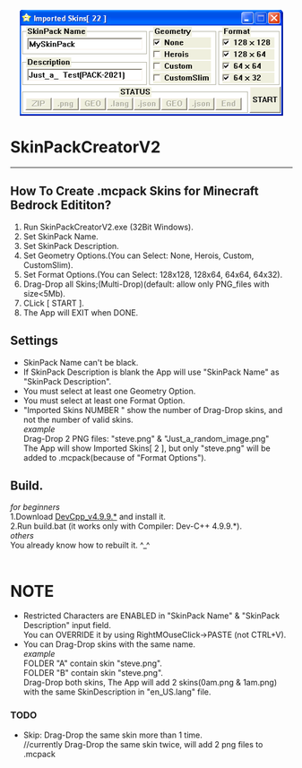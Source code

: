 <p align="center">
<img align="center" width="470" height="189" src="https://raw.githubusercontent.com/AM71113363/SkinPackCreatorV2/main/info.png">
</p>

# SkinPackCreatorV2
-----

## How To Create .mcpack Skins for Minecraft Bedrock Edititon?<br>
1. Run SkinPackCreatorV2.exe (32Bit Windows).<br>
2. Set SkinPack Name.<br>
3. Set SkinPack Description.<br>
4. Set Geometry Options.(You can Select: None, Herois, Custom, CustomSlim).<br>
5. Set Format Options.(You can Select: 128x128, 128x64, 64x64, 64x32).<br>
6. Drag-Drop all Skins;(Multi-Drop)(default: allow only PNG_files with size<5Mb).<br>
7. CLick [ START ].<br>
8. The App will EXIT when DONE.<br>

## Settings<br>
* SkinPack Name can't be black.<br>
* If SkinPack Description is blank the App will use "SkinPack Name" as "SkinPack Description".<br>
* You must select at least one Geometry Option.<br>
* You must select at least one Format Option.<br>
* "Imported Skins NUMBER " show the number of Drag-Drop skins, and not the number of valid skins.<br>
_example_<br>
Drag-Drop 2 PNG files: "steve.png" & "Just_a_random_image.png"<br>
The App will show Imported Skins[ 2 ], but only "steve.png" will be added to .mcpack(because of "Format Options").<br>

## Build.
_for beginners_ <br>
1.Download [DevCpp_v4.9.9.*](http://www.bloodshed.net/) and install it.<br>
2.Run build.bat (it works only with Compiler:  Dev-C++ 4.9.9.*).<br>
_others_ <br>
You already know how to rebuilt it. ^_^<br>
<br>

# NOTE
* Restricted Characters are ENABLED in "SkinPack Name" & "SkinPack Description" input field.<br>
  You can OVERRIDE it by using RightMOuseClick->PASTE (not CTRL+V).<br>
* You can Drag-Drop skins with the same name.<br>
_example_<br>
FOLDER "A" contain skin "steve.png".<br>
FOLDER "B" contain skin "steve.png".<br>
Drag-Drop both skins, The App will add 2 skins(0am.png & 1am.png) with the same SkinDescription in "en_US.lang" file.<br>


### TODO<br>
* Skip: Drag-Drop the same skin more than 1 time.<br>
//currently Drag-Drop the same skin twice, will add 2 png files to .mcpack<br>
